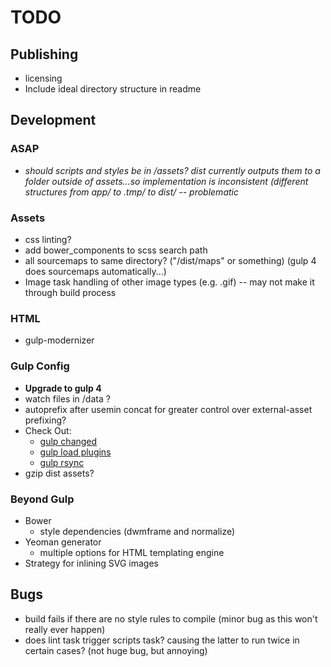 # TODO 

## Publishing

* licensing 
* Include ideal directory structure in readme

## Development

### ASAP
* *should scripts and styles be in /assets? dist currently outputs them to a folder outside of assets...so implementation is inconsistent (different structures from app/ to .tmp/ to dist/ -- problematic*

### Assets
* css linting?
* add bower_components to scss search path
* all sourcemaps to same directory? ("/dist/maps" or something) (gulp 4 does sourcemaps automatically...)
* Image task handling of other image types (e.g. .gif) -- may not make it through build process

### HTML
* gulp-modernizer

### Gulp Config
* **Upgrade to gulp 4**
* watch files in /data ?
* autoprefix after usemin concat for greater control over external-asset prefixing?
* Check Out:
	- [gulp changed](https://www.npmjs.com/package/gulp-changed)
	- [gulp load plugins](https://www.npmjs.com/package/gulp-load-plugins)
	- [gulp rsync](https://www.npmjs.com/package/gulp-rsync)
* gzip dist assets?

### Beyond Gulp

* Bower
	- style dependencies (dwmframe and normalize)
* Yeoman generator
	- multiple options for HTML templating engine
* Strategy for inlining SVG images

## Bugs

* build fails if there are no style rules to compile (minor bug as this won't really ever happen)
* does lint task trigger scripts task? causing the latter to run twice in certain cases? (not huge bug, but annoying)
